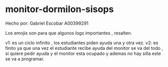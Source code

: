 # monitor-dormilon-sisops

Hecho por: Gabriel Escobar A00399291

Los emojis son para que algunos logs importantes , resalten.

v1: es un ciclo infinito , los estudiantes piden ayuda una y otra vez.
v2: es finito ya que una vez el estudiante recibe ayuda del monitor se va del todo , si quiere pedir ayuda y el monitor esta ocupado y ademas no hay silla este se va a programar.
